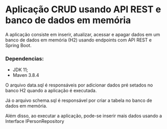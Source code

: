 # Aplicação CRUD usando API REST e banco de dados em memória

A aplicação consiste em inserir, atualizar, acessar e apagar dados em um banco de dados em memória (H2) usando endpoints com API REST e Spring Boot.


### Dependencias:
* JDK 11;
* Maven 3.8.4

O arquivo data.sql é responsáveis por adicionar dados pré setados no banco H2 quando a aplicação é executada.

Já o arquivo schema.sql é responsável por criar a tabela no banco de dados em memória.

Além disso, ao executar a aplicação, pode-se inserir mais dados usando a Interface IPersonRepository
